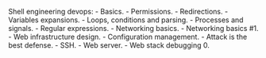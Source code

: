 Shell engineering devops:
	- Basics.
	- Permissions.
	- Redirections.
	- Variables expansions.
	- Loops, conditions and parsing.
	- Processes and signals.
	- Regular expressions.
	- Networking basics.
	- Networking basics #1.
	- Web infrastructure design.
	- Configuration management.
	- Attack is the best defense.
	- SSH.
	- Web server.
	- Web stack debugging 0.
